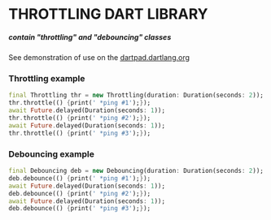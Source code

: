 # THROTTLING DART LIBRARY
##### *contain "throttling" and "debouncing" classes*  
  
See demonstration of use on the <u><a href="https://dartpad.dartlang.org/8630021e5c7ab9d27b74e86372f74c31" target="_blank">dartpad.dartlang.org</a></u>
  
### Throttling example
```dart
final Throttling thr = new Throttling(duration: Duration(seconds: 2));
thr.throttle(() {print(' *ping #1');});
await Future.delayed(Duration(seconds: 1));
thr.throttle(() {print(' *ping #2');});
await Future.delayed(Duration(seconds: 1));
thr.throttle(() {print(' *ping #3');});
```
  
### Debouncing example
```dart
final Debouncing deb = new Debouncing(duration: Duration(seconds: 2));
deb.debounce(() {print(' *ping #1');});
await Future.delayed(Duration(seconds: 1));
deb.debounce(() {print(' *ping #2');});
await Future.delayed(Duration(seconds: 1));
deb.debounce(() {print(' *ping #3');});
```
  
  